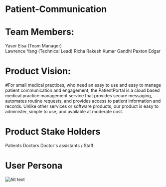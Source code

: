 # Patient-Communication

# Team Members:
 Yaser Eisa (Team Manager)  
 Lawrence Yang (Technical Lead)
 Richa Rakesh Kumar Gandhi
 Paxton Edgar


# Product Vision:
#For small medical practices, who need an easy to use and easy to manage patient communication and engagement, the PatientPortal is a cloud based medical practice management service that provides secure messaging, automates routine requests, and provides access to patient information and records. Unlike other services or software products, our product is easy to administer, simple to use, and available at moderate cost.

# Product Stake Holders
 Patients
 Doctors
 Doctor's assistants / Staff

# User Persona
 ![Alt text](/relative/path/to/img.jpg?raw=true "Optional Title")
